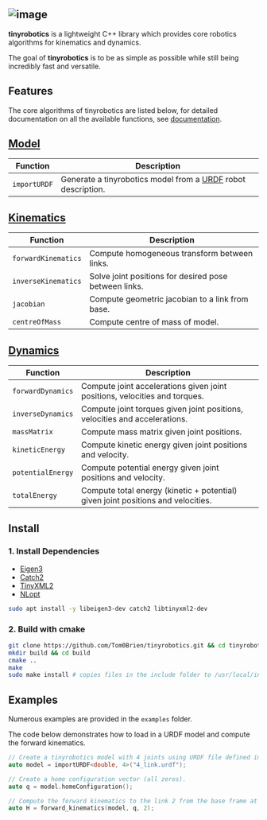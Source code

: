 ![image](https://user-images.githubusercontent.com/41043317/231810128-a1c5257d-8b27-4a82-838d-a1c588b8e913.png)
---

**tinyrobotics** is a lightweight C++ library which provides core robotics algorithms for kinematics and dynamics.

The goal of **tinyrobotics** is to be as simple as possible while still being incredibly fast and versatile.

## Features
The core algorithms of tinyrobotics are listed below, for detailed documentation on all the available functions, see <a href="https://tom0brien.github.io/tinyrobotics">documentation</a>.
<h2><a href="https://tom0brien.github.io/tinyrobotics/structtr_1_1model_1_1Model.html#details">Model</a></h2>

| Function      | Description                                                                              |
| ------------- | ---------------------------------------------------------------------------------------- |
| `importURDF` | Generate a tinyrobotics model from a [URDF](http://wiki.ros.org/urdf) robot description. |

<h2><a href="https://tom0brien.github.io/tinyrobotics/Kinematics_8hpp.html">Kinematics</a></h2>

| Function                 | Description                                                               |
| ------------------------ | -----------------------------------------------------------------         |
| `forwardKinematics`     | Compute homogeneous transform between links.                              |
| `inverseKinematics`     | Solve joint positions for desired pose between links.                     |
| `jacobian`     | Compute geometric jacobian to a link from base.                           |
| `centreOfMass`         | Compute centre of mass of model.                                          |

<h2><a href="https://tom0brien.github.io/tinyrobotics/Dynamics_8hpp.html">Dynamics</a></h2>

| Function           | Description                                                                     |
| ------------------ | ------------------------------------------------------------------------------  |
| `forwardDynamics` | Compute joint accelerations given joint positions, velocities and torques.      |
| `inverseDynamics` | Compute joint torques given joint positions, velocities and accelerations.      |
| `massMatrix`      | Compute mass matrix given joint positions.                                      |
| `kineticEnergy`   | Compute kinetic energy given joint positions and velocity.                      |
| `potentialEnergy` | Compute potential energy given joint positions and velocity.                    |
| `totalEnergy`     | Compute total energy (kinetic + potential) given joint positions and velocities.|

## Install

### 1. Install Dependencies
- [Eigen3](https://eigen.tuxfamily.org/index.php?title=Main_Page)
- [Catch2](https://github.com/catchorg/Catch2)
- [TinyXML2](https://github.com/leethomason/tinyxml2)
- [NLopt](https://github.com/stevengj/nlopt)

```bash
sudo apt install -y libeigen3-dev catch2 libtinyxml2-dev
```

### 2. Build with cmake
  ```bash
  git clone https://github.com/Tom0Brien/tinyrobotics.git && cd tinyrobotics
  mkdir build && cd build
  cmake ..
  make
  sudo make install # copies files in the include folder to /usr/local/include*
  ```

## Examples
Numerous examples are provided in the `examples` folder. 

The code below demonstrates how to load in a URDF model and compute the forward kinematics.
```c++
// Create a tinyrobotics model with 4 joints using URDF file defined in 4_link.urdf
auto model = importURDF<double, 4>("4_link.urdf");

// Create a home configuration vector (all zeros).
auto q = model.homeConfiguration();

// Compute the forward kinematics to the link 2 from the base frame at the home configuration.
auto H = forward_kinematics(model, q, 2);
```
